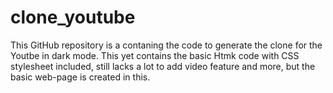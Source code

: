 # clone_youtube
This GitHub repository is a contaning the code to generate the clone for the Youtbe in dark mode. This yet contains the basic Htmk code with CSS stylesheet included, still lacks a lot to add video feature and more, but the basic web-page is created in this.
